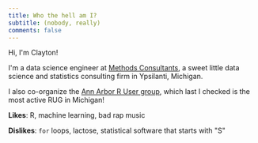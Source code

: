 ```yaml
---
title: Who the hell am I?
subtitle: (nobody, really)
comments: false
---
```


Hi, I'm Clayton!

I'm a data science engineer at [Methods Consultants](https://www.methodsconsultants.com), a sweet little data science and statistics consulting firm in Ypsilanti, Michigan.

I also co-organize the [Ann Arbor R User group](https://annarborrusergroup.github.io/), which last I checked is the most active RUG in Michigan!

**Likes**: R, machine learning, bad rap music

**Dislikes**: `for` loops, lactose, statistical software that starts with "S"

